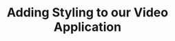 ---
class: 'video-api'
title: 'Adding Styling to our Video Application'
youtube: 'hoXKW_GIsgE'
order: 6
length: 227
---
